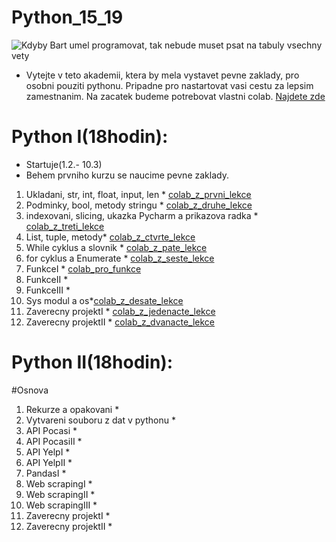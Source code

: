 # Python_15_19
![Kdyby Bart umel programovat, tak nebude muset psat na tabuly vsechny vety](https://github.com/valenja9/Python_krou-ek_pro_dosp-l-/blob/main/tabule-bart.jpg)

* Vytejte v teto akademii, ktera by mela vystavet pevne zaklady, pro osobni pouziti pythonu. Pripadne pro nastartovat vasi cestu za lepsim zamestnanim. Na zacatek budeme potrebovat vlastni colab. [Najdete zde](https://colab.research.google.com/notebooks/intro.ipynb)


# Python I(18hodin):
* Startuje(1.2.- 10.3)
* Behem prvniho kurzu se naucime pevne zaklady.
1) Ukladani, str, int, float, input, len * [colab_z_prvni_lekce](https://github.com/valenja9/Python_15_19/blob/main/Python_15_19_I.ipynb)
2) Podminky, bool, metody stringu  * [colab_z_druhe_lekce](https://github.com/valenja9/Python_15_19/blob/main/Python_15_19_II.ipynb)
3) indexovani, slicing, ukazka Pycharm a prikazova radka * [colab_z_treti_lekce](https://github.com/valenja9/Python_15_19/blob/main/Python_14_19_III.ipynb)
4) List, tuple, metody* [colab_z_ctvrte_lekce]()
5) While cyklus a slovnik * [colab_z_pate_lekce]()
6) for cyklus a Enumerate * [colab_z_seste_lekce]()
7) FunkceI * [colab_pro_funkce]()
8) FunkceII *
9) FunkceIII *
10) Sys modul a os*[colab_z_desate_lekce]()
11) Zaverecny projektI * [colab_z_jedenacte_lekce]()
12) Zaverecny projektII * [colab_z_dvanacte_lekce]()


# Python II(18hodin):
#Osnova
1) Rekurze a opakovani * []()
2) Vytvareni souboru z dat v pythonu * []()
3) API Pocasi * []()
4) API PocasiII * []()
5) API YelpI * []()
6) API YelpII * []()
7) PandasI * []()
8) Web scrapingI * []()
9) Web scrapingII * []()
10) Web scrapingIII * []()
11) Zaverecny projektI * []()
12) Zaverecny projektII * []()
